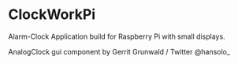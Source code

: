 # ClockWorkPi
Alarm-Clock Application build for Raspberry Pi with small displays.

AnalogClock gui component by Gerrit Grunwald / Twitter @hansolo_
